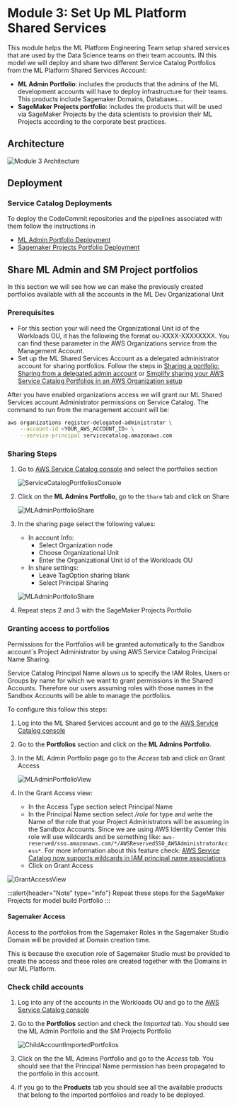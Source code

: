 # Module 3: Set Up ML Platform Shared Services

This module helps the ML Platform Engineering Team setup shared services that are used by the Data Science teams on their team accounts. IN this model we will deploy and share two different Service Catalog Portfolios from the ML Platform Shared Services Account:

- **ML Admin Portfolio**: includes the products that the admins of the ML development accounts will have to deploy infrastructure for their teams. This products include Sagemaker Domains, Databases...
- **SageMaker Projects portfolio**: includes the products that will be used via SageMaker Projects by the data scientists to provision their ML Projects according to the corporate best practices.

## Architecture

![Module 3 Architecture](diagrams/Architecture.png)

## Deployment

### Service Catalog Deployments

To deploy the CodeCommit repositories and the pipelines associated with them follow the instructions in

- [ML Admin Portfolio Deployment](ml-admin-portfolio/README.md)
- [Sagemaker Projects Portfolio Deployment](sagemaker-projects-portfolio/README.md)

## Share ML Admin and SM Project portfolios

In this section we will see how we can make the previously created portfolios available with all the accounts in the ML Dev Organizational Unit

### Prerequisites

- For this section your will need the Organizational Unit id of the Workloads OU, it has the following the format ou-XXXX-XXXXXXXX. You can find these parameter in the AWS Organizations service from the Management Account.
- Set up the ML Shared Services Account as a delegated administrator account for sharing portfolios. Follow the steps in [Sharing a portfolio: Sharing from a delegated admin account](https://docs.aws.amazon.com/servicecatalog/latest/adminguide/catalogs_portfolios_sharing_how-to-share.html) or [Simplify sharing your AWS Service Catalog Portfolios in an AWS Organization setup](https://aws.amazon.com/blogs/mt/simplify-sharing-your-aws-service-catalog-portfolios-in-an-aws-organizations-setup/)

After you have enabled organizations access we will grant our ML Shared Services account Administrator permissions on Service Catalog. The command to run from the management account will be:

```bash
aws organizations register-delegated-administrator \
    --account-id <YOUR_AWS_ACCOUNT_ID> \
    --service-principal servicecatalog.amazonaws.com
```

### Sharing Steps

1. Go to [AWS Service Catalog console](https://us-east-1.console.aws.amazon.com/servicecatalog/home) and select the portfolios section

    ![ServiceCatalogPortfoliosConsole](diagrams/share-portfolios/share-portfolios-1.png)

2. Click on the **ML Admins Portfolio**, go to the `Share` tab and click on Share

    ![MLAdminPortfolioShare](diagrams/share-portfolios/share-portfolios-2.png)

3. In the sharing page select the following values:

   - In account Info:
       - Select Organization node
       - Choose Organizational Unit
       - Enter the Organizational Unit id of the Workloads OU
   - In share settings:
       - Leave TagOption sharing blank
       - Select Principal Sharing

   ![MLAdminPortfolioShare](diagrams/share-portfolios/share-portfolios-3.png)

4. Repeat steps 2 and 3 with the SageMaker Projects Portfolio

### Granting access to portfolios

Permissions for the Portfolios will be granted automatically to the Sandbox account´s Project Administrator by using AWS Service Catalog Principal Name Sharing.

Service Catalog Principal Name allows us to specify the IAM Roles, Users or Groups by name for which we want to grant permissions in the Shared Accounts. Therefore our users assuming roles with those names in the Sandbox Accounts will be able to manage the portfolios.

To configure this follow this steps:

1. Log into the ML Shared Services account and go to the [AWS Service Catalog console](https://us-east-1.console.aws.amazon.com/servicecatalog/home)

2. Go to the **Portfolios** section and click on the **ML Admins Portfolio**.

3. In the ML Admin Portfolio page go to the *Access* tab and click on Grant Access

    ![MLAdminPortfolioView](diagrams/share-portfolios/share-portfolios-4.png)

4. In the Grant Access view:
    - In the Access Type section select Principal Name
    - In the Principal Name section select */role* for type and write the Name of the role that your Project Administrators will be assuming in the Sandbox Accounts. Since we are using AWS Identity Center this role will use wildcards and be something like: `aws-reserved/sso.amazonaws.com/*/AWSReservedSSO_AWSAdministratorAccess*`. For more information about this feature check: [AWS Service Catalog now supports wildcards in IAM principal name associations](https://aws.amazon.com/about-aws/whats-new/2023/05/aws-service-catalog-wildcards-iam-principal-name-associations/)
    - Click on Grant Access

![GrantAccessView](diagrams/share-portfolios/share-portfolios-5.png)

:::alert{header="Note" type="info"}
Repeat these steps for the SageMaker Projects for model build Portfolio
:::

#### Sagemaker Access

Access to the portfolios from the Sagemaker Roles in the Sagemaker Studio Domain will be provided at Domain creation time.

This is because the execution role of Sagemaker Studio must be provided to create the access and these roles are created together with the Domains in our ML Platform.

### Check child accounts

1. Log into any of the accounts in the Workloads OU  and go to the [AWS Service Catalog console](https://us-east-1.console.aws.amazon.com/servicecatalog/home)

2. Go to the **Portfolios** section and check the *Imported* tab. You should see the ML Admin Portfolio and the SM Projects Portfolio

    ![ChildAccountImportedPortfolios](diagrams/share-portfolios/share-portfolios-6.png)

3. Click on the the ML Admins Portfolio and go to the *Access* tab. You should see that the Principal Name permission has been propagated to the portfolio in this account.

4. If you go to the **Products** tab you should see all the available products that belong to the imported portfolios and ready to be deployed.
